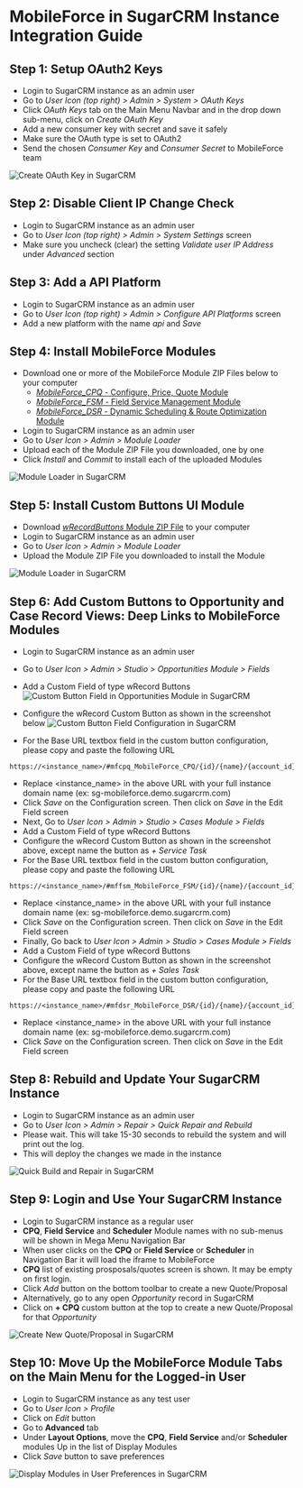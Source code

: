 # MobileForce in SugarCRM Instance Integration Guide

## Step 1: Setup OAuth2 Keys
- Login to SugarCRM instance as an admin user
- Go to *User Icon (top right) > Admin > System > OAuth Keys*
- Click *OAuth Keys* tab on the Main Menu Navbar and in the drop down sub-menu, click on *Create OAuth Key*
- Add a new consumer key with secret and save it safely
- Make sure the OAuth type is set to OAuth2
- Send the chosen *Consumer Key* and *Consumer Secret* to MobileForce team

![Create OAuth Key in SugarCRM](/images/sugar_oauth_key_create.png)

## Step 2: Disable Client IP Change Check
- Login to SugarCRM instance as an admin user
- Go to *User Icon (top right) > Admin > System Settings* screen
- Make sure you uncheck (clear) the setting *Validate user IP Address* under *Advanced* section

## Step 3: Add a API Platform
- Login to SugarCRM instance as an admin user
- Go to *User Icon (top right) > Admin > Configure API Platforms* screen
- Add a new platform with the name *api* and *Save*

## Step 4: Install MobileForce Modules
- Download one or more of the MobileForce Module ZIP Files below to your computer
  - [*MobileForce_CPQ* - Configure, Price, Quote Module](/assets/MobileForce_CPQ.zip)
  - [*MobileForce_FSM* - Field Service Management Module](/assets/MobileForce_FSM.zip)
  - [*MobileForce_DSR* - Dynamic Scheduling & Route Optimization Module](/assets/MobileForce_DSR.zip)
- Login to SugarCRM instance as an admin user
- Go to *User Icon > Admin > Module Loader*
- Upload each of the Module ZIP File you downloaded, one by one
- Click *Install* and *Commit* to install each of the uploaded Modules

![Module Loader in SugarCRM](/images/sugar_module_loader.png)

## Step 5: Install Custom Buttons UI Module
- Download [*wRecordButtons* Module ZIP File](/assets/wRecordButtons_v5.22.zip) to your computer
- Login to SugarCRM instance as an admin user
- Go to *User Icon > Admin > Module Loader*
- Upload the Module ZIP File you downloaded to install the Module

![Module Loader in SugarCRM](/images/sugar_module_loader.png)

## Step 6: Add Custom Buttons to Opportunity and Case Record Views: Deep Links to MobileForce Modules
- Login to SugarCRM instance as an admin user
- Go to *User Icon > Admin > Studio > Opportunities Module > Fields*
- Add a Custom Field of type wRecord Buttons
![Custom Button Field in Opportunities Module in SugarCRM](/images/sugar_custom_button_field.png)

- Configure the wRecord Custom Button as shown in the screenshot below
![Custom Button Field Configuration in SugarCRM](/images/sugar_configure_custom_button.png)
- For the Base URL textbox field in the custom button configuration, please copy and paste the following URL

```
https://<instance_name>/#mfcpq_MobileForce_CPQ/{id}/{name}/{account_id}/{account_name}
```

- Replace <instance_name> in the above URL with your full instance domain name (ex: sg-mobileforce.demo.sugarcrm.com)
- Click *Save* on the Configuration screen. Then click on *Save* in the Edit Field screen
- Next, Go to *User Icon > Admin > Studio > Cases Module > Fields*
- Add a Custom Field of type wRecord Buttons
- Configure the wRecord Custom Button as shown in the screenshot above, except name the button as *+ Service Task*
- For the Base URL textbox field in the custom button configuration, please copy and paste the following URL

```
https://<instance_name>/#mffsm_MobileForce_FSM/{id}/{name}/{account_id}/{account_name}
```

- Replace <instance_name> in the above URL with your full instance domain name (ex: sg-mobileforce.demo.sugarcrm.com)
- Click *Save* on the Configuration screen. Then click on *Save* in the Edit Field screen
- Finally, Go back to *User Icon > Admin > Studio > Cases Module > Fields*
- Add a Custom Field of type wRecord Buttons
- Configure the wRecord Custom Button as shown in the screenshot above, except name the button as *+ Sales Task*
- For the Base URL textbox field in the custom button configuration, please copy and paste the following URL

```
https://<instance_name>/#mfdsr_MobileForce_DSR/{id}/{name}/{account_id}/{account_name}
```

- Replace <instance_name> in the above URL with your full instance domain name (ex: sg-mobileforce.demo.sugarcrm.com)
- Click *Save* on the Configuration screen. Then click on *Save* in the Edit Field screen

## Step 8: Rebuild and Update Your SugarCRM Instance
- Login to SugarCRM instance as an admin user
- Go to *User Icon > Admin > Repair > Quick Repair and Rebuild*
- Please wait. This will take 15-30 seconds to rebuild the system and will print out the log.
- This will deploy the changes we made in the instance

![Quick Build and Repair in SugarCRM](/images/sugar_quick_repair_rebuild.png)

## Step 9: Login and Use Your SugarCRM Instance
- Login to SugarCRM instance as a regular user
- **CPQ**, **Field Service** and **Scheduler** Module names with no sub-menus will be shown in Mega Menu Navigation Bar 
- When user clicks on the **CPQ** or **Field Service** or **Scheduler** in Navigation Bar it will load the iframe to MobileForce
- **CPQ** list of existing prosposals/quotes screen is shown. It may be empty on first login.
- Click *Add* button on the bottom toolbar to create a new Quote/Proposal
- Alternatively, go to any open *Opportunity* record in SugarCRM
- Click on **+ CPQ** custom button at the top to create a new Quote/Proposal for that *Opportunity*

![Create New Quote/Proposal in SugarCRM](/images/sugar_cpq_launch_points.png)

## Step 10: Move Up the MobileForce Module Tabs on the Main Menu for the Logged-in User
- Login to SugarCRM instance as any test user
- Go to *User Icon > Profile*
- Click on *Edit* button
- Go to **Advanced** tab
- Under **Layout Options**, move the **CPQ**, **Field Service** and/or **Scheduler** modules Up in the list of Display Modules
- Click *Save* button to save preferences

![Display Modules in User Preferences in SugarCRM](/images/sugar_display_modules_user.png)

